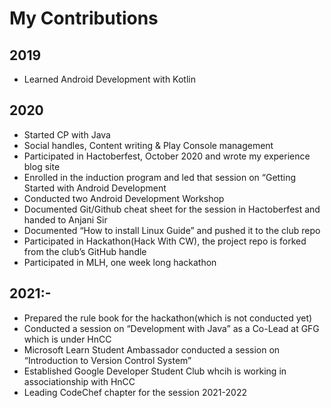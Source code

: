 # My Contributions

## 2019
* Learned Android Development with Kotlin

## 2020
* Started CP with Java
* Social handles, Content writing & Play Console management
* Participated in Hactoberfest, October 2020 and wrote my experience blog site
* Enrolled in the induction program and led that session on “Getting Started with Android Development 
* Conducted two Android Development Workshop
* Documented Git/Github cheat sheet for the session in Hactoberfest and handed to Anjani Sir 
* Documented “How to install Linux Guide” and pushed it to the club repo
* Participated in Hackathon(Hack With CW), the project repo is forked from the club’s GitHub handle
* Participated in MLH, one week long hackathon

## 2021:-
* Prepared the rule book for the hackathon(which is not conducted yet)
* Conducted a session on “Development with Java” as a Co-Lead at GFG which is under HnCC 
* Microsoft Learn Student Ambassador conducted a session on “Introduction to Version Control System”
* Established Google Developer Student Club whcih is working in associationship with HnCC
* Leading CodeChef chapter for the session 2021-2022
